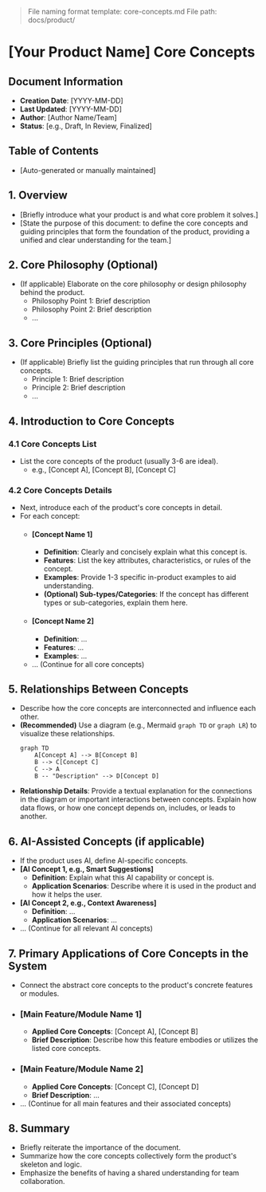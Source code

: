 > File naming format template: core-concepts.md
> File path: docs/product/

# [Your Product Name] Core Concepts

## Document Information
*   **Creation Date**: [YYYY-MM-DD]
*   **Last Updated**: [YYYY-MM-DD]
*   **Author**: [Author Name/Team]
*   **Status**: [e.g., Draft, In Review, Finalized]

## Table of Contents
*   [Auto-generated or manually maintained]

## 1. Overview
*   [Briefly introduce what your product is and what core problem it solves.]
*   [State the purpose of this document: to define the core concepts and guiding principles that form the foundation of the product, providing a unified and clear understanding for the team.]

## 2. Core Philosophy (Optional)
*   (If applicable) Elaborate on the core philosophy or design philosophy behind the product.
    *   Philosophy Point 1: Brief description
    *   Philosophy Point 2: Brief description
    *   ...

## 3. Core Principles (Optional)
*   (If applicable) Briefly list the guiding principles that run through all core concepts.
    *   Principle 1: Brief description
    *   Principle 2: Brief description
    *   ...

## 4. Introduction to Core Concepts

### 4.1 Core Concepts List
*   List the core concepts of the product (usually 3-6 are ideal).
    *   e.g., [Concept A], [Concept B], [Concept C]

### 4.2 Core Concepts Details
*   Next, introduce each of the product's core concepts in detail.
*   For each concept:
    *   #### [Concept Name 1]
        *   **Definition**: Clearly and concisely explain what this concept is.
        *   **Features**: List the key attributes, characteristics, or rules of the concept.
        *   **Examples**: Provide 1-3 specific in-product examples to aid understanding.
        *   **(Optional) Sub-types/Categories**: If the concept has different types or sub-categories, explain them here.
    *   #### [Concept Name 2]
        *   **Definition**: ...
        *   **Features**: ...
        *   **Examples**: ...
    *   ... (Continue for all core concepts)

## 5. Relationships Between Concepts
*   Describe how the core concepts are interconnected and influence each other.
*   **(Recommended)** Use a diagram (e.g., Mermaid `graph TD` or `graph LR`) to visualize these relationships.
    ```mermaid
    graph TD
        A[Concept A] --> B[Concept B]
        B --> C[Concept C]
        C --> A
        B -- "Description" --> D[Concept D]
    ```
*   **Relationship Details**: Provide a textual explanation for the connections in the diagram or important interactions between concepts. Explain how data flows, or how one concept depends on, includes, or leads to another.

## 6. AI-Assisted Concepts (if applicable)
*   If the product uses AI, define AI-specific concepts.
*   **[AI Concept 1, e.g., Smart Suggestions]**
    *   **Definition**: Explain what this AI capability or concept is.
    *   **Application Scenarios**: Describe where it is used in the product and how it helps the user.
*   **[AI Concept 2, e.g., Context Awareness]**
    *   **Definition**: ...
    *   **Application Scenarios**: ...
*   ... (Continue for all relevant AI concepts)

## 7. Primary Applications of Core Concepts in the System
*   Connect the abstract core concepts to the product's concrete features or modules.
*   ### [Main Feature/Module Name 1]
    *   **Applied Core Concepts**: [Concept A], [Concept B]
    *   **Brief Description**: Describe how this feature embodies or utilizes the listed core concepts.
*   ### [Main Feature/Module Name 2]
    *   **Applied Core Concepts**: [Concept C], [Concept D]
    *   **Brief Description**: ...
*   ... (Continue for all main features and their associated concepts)

## 8. Summary
*   Briefly reiterate the importance of the document.
*   Summarize how the core concepts collectively form the product's skeleton and logic.
*   Emphasize the benefits of having a shared understanding for team collaboration. 